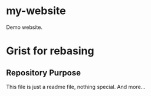 # my-website
Demo website.
# Grist for rebasing

## Repository Purpose

This file is just a readme file, nothing special.
And more...
